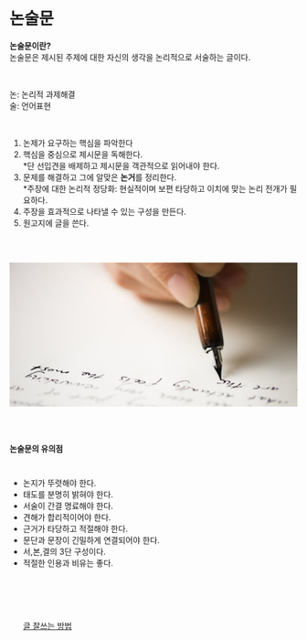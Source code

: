 # 논술문
<p><strong>논술문이란?</strong>
  <br>논술문은 제시된 주제에 대한 자신의 생각을 논리적으로 서술하는 글이다.</p>
 <p style= "margin-top: 45px;">
 논: 논리적 과제해결
  <br>술: 언어표현</p>
 <p style= "margin-top: 45px;">
<ol><li>논제가 요구하는 핵심을 파악한다</li>
  <li>핵심을 중심으로 제시문을 독해한다.</li>
  *단 선입견을 배제하고 제시문을 객관적으로 읽어내야 한다.<br>
  <li>문제를 해결하고 그에 알맞은 <strong>논거</strong>를 정리한다.</li>
 *주장에 대한 논리적 정당화: 현실적이며 보편 타당하고 이치에 맞는 논리 전개가 필요하다.<br>
<li>주장을 효과적으로 나타낼 수 있는 구성을 만든다.</li>
  <li>원고지에 글을 쓴다.</li></ol></p>
    
  <p style= "margin-top: 60px;">
 <img src="writing.jpeg">
 <p style= "margin-top: 60px;">
  <strong>논술문의 유의점</strong></p>
 <p style= "margin-top: 40px;">
<ul><li>논지가 뚜렷해야 한다.</li>
  <li>태도를 분명히 밝혀야 한다.</li>
    <li>서술이 간결 명료해야 한다.</li>
    <li>견해가 합리적이어야 한다.</li>
    <li>근거가 타당하고 적절해야 한다.</li>
   <li> 문단과 문장이 긴밀하게 연결되어야 한다.</li>
   <li>서,본,결의 3단 구성이다.</li>
   <li> 적절한 인용과 비유는 좋다.</li></p>
                         <p style= "margin-top: 90px;">
<a href="doggy file.html">글 잘쓰는 방법</a></p>


